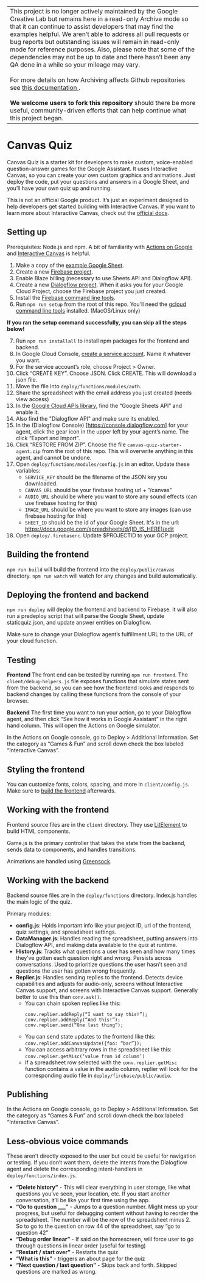<table>
  <tr>
    <td>
      This project is no longer actively maintained by the Google Creative Lab but remains here in a read-only Archive mode so that it can continue to assist developers that may find the examples helpful. We aren’t able to address all pull requests or bug reports but outstanding issues will remain in read-only mode for reference purposes. Also, please note that some of the dependencies may not be up to date and there hasn’t been any QA done in a while so your mileage may vary.
      <br><br>
      For more details on how Archiving affects Github repositories see <a href="https://docs.github.com/en/github/creating-cloning-and-archiving-repositories/about-archiving-repositories">this documentation </a>.
      <br><br>
      <b>We welcome users to fork this repository</b> should there be more useful, community-driven efforts that can help continue what this project began.
    </td>
  </tr>
</table>


# Canvas Quiz

Canvas Quiz is a starter kit for developers to make custom, voice-enabled question-answer games for the Google Assistant. It uses Interactive Canvas, so you can create your own custom graphics and animations. Just deploy the code, put your questions and answers in a Google Sheet, and you’ll have your own quiz up and running.

This is not an official Google product. It’s just an experiment designed to help developers get started building with Interactive Canvas. If you want to learn more about Interactive Canvas, check out the [official docs](https://developers.google.com/actions/interactivecanvas/).

## Setting up

Prerequisites: Node.js and npm. A bit of familiarity with [Actions on Google](https://developers.google.com/actions/conversational/overview) and [Interactive Canvas](https://developers.google.com/actions/interactivecanvas/) is helpful.

1. Make a copy of the [example Google Sheet](https://docs.google.com/spreadsheets/d/1Nk6ZedoaNutKK4aJb1mD_MsKOdyUwFBeay_6cVOplBk/edit).
2. Create a new [Firebase project](https://console.firebase.google.com/).
3. Enable Blaze billing (necessary to use Sheets API and Dialogflow API).
4. Create a new [Dialogflow project](https://console.dialogflow.com). When it asks you for your Google Cloud Project, choose the Firebase project you just created.
5. Install the [Firebase command line tools](https://firebase.google.com/docs/cli).
6. Run `npm run setup` from the root of this repo. You'll need the [gcloud command line tools](https://cloud.google.com/sdk/) installed. (MacOS/Linux only)

**If you ran the setup command successfully, you can skip all the steps below!**

7. Run `npm run installall` to install npm packages for the frontend and backend.
8. In Google Cloud Console, [create a service account](https://console.cloud.google.com/iam-admin/serviceaccounts). Name it whatever you want.
9. For the service account’s role, choose Project > Owner.
10. Click “CREATE KEY”. Choose JSON. Click CREATE. This will download a json file.
11. Move the file into `deploy/functions/modules/auth`.
12. Share the spreadsheet with the email address you just created (needs view access)
13. In the [Google Cloud APIs library](https://console.cloud.google.com/apis/library), find the “Google Sheets API” and enable it.
14. Also find the "Dialogflow API" and make sure its enabled.
15. In the (Dialogflow Console) [https://console.dialogflow.com] for your agent, click the gear icon in the upper left by your agent’s name.  The click “Export and Import”.
16. Click “RESTORE FROM ZIP”. Choose the file `canvas-quiz-starter-agent.zip` from the root of this repo. This will overwrite anything in this agent, and cannot be undone.
17. Open `deploy/functions/modules/config.js` in an editor. Update these variables:
    - `SERVICE_KEY` should be the filename of the JSON key you downloaded.
    - `CANVAS_URL` should be your firebase hosting url + “/canvas”
    - `AUDIO_URL` should be where you want to store any sound effects (can use firebase hosting for this)
    - `IMAGE_URL` should be where you want to store any images (can use firebase hosting for this)
    - `SHEET_ID` should be the id of your Google Sheet. It's in the url: https://docs.google.com/spreadsheets/d/[ID_IS_HERE]/edit
18. Open `deploy/.firebaserc`. Update $PROJECTID to your GCP project.

## Building the frontend
`npm run build` will build the frontend into the `deploy/public/canvas` directory.
`npm run watch` will watch for any changes and build automatically.

## Deploying the frontend and backend
`npm run deploy` will deploy the frontend and backend to Firebase. It will also run a predeploy script that will parse the Google Sheet, update staticquiz.json, and update answer entities on Dialogflow.

Make sure to change your Dialogflow agent’s fulfillment URL to the URL of your cloud function.

## Testing

**Frontend**
The front end can be tested by running `npm run frontend`. The `client/debug-helpers.js` file exposes functions that simulate states sent from the backend, so you can see how the frontend looks and responds to backend changes by calling these functions from the console of your browser.

**Backend**
The first time you want to run your action, go to your Dialogflow agent, and then click “See how it works in Google Assistant” in the right hand column. This will open the Actions on Google simulator.

In the Actions on Google console, go to Deploy > Additional Information. Set the category as “Games & Fun” and scroll down check the box labeled “Interactive Canvas”.

## Styling the frontend
You can customize fonts, colors, spacing, and more in `client/config.js`.
Make sure to [build the frontend](#building-the-frontend) afterwards.

## Working with the frontend
Frontend source files are in the `client` directory. They use [LitElement](https://lit-element.polymer-project.org/) to build HTML components.

Game.js is the primary controller that takes the state from the backend, sends data to components, and handles transitions.

Animations are handled using [Greensock](https://greensock.com/).

## Working with the backend
Backend source files are in the `deploy/functions` directory. Index.js handles the main logic of the quiz. 

Primary modules:
- **config.js**: Holds important info like your project ID, url of the frontend, quiz settings, and spreadsheet settings.
- **DataManager.js**: Handles reading the spreadsheet, putting answers into Dialogflow API, and making data available to the quiz at runtime.
- **History.js**:  Tracks what questions a user has seen and how many times they’ve gotten each question right and wrong. Persists across conversations. Used to prioritize questions the user hasn’t seen and questions the user has gotten wrong frequently.
- **Replier.js**: Handles sending replies to the frontend. Detects device capabilities and adjusts for audio-only, screens without Interactive Canvas support, and screens with Interactive Canvas support. Generally better to use this than `conv.ask()`.
    - You can chain spoken replies like this:
        ```
        conv.replier.addReply(“I want to say this!”);
        conv.replier.addReply(“And this!”);
        conv.replier.send(“One last thing”);
        ```
    - You can send state updates to the frontend like this: 
        `conv.replier.addCanvasUpdate({foo: “bar”});`
    - You can access arbitrary rows in the spreadsheet like this: 
        `conv.replier.getMisc(‘value from id column’)`
    - If a spreadsheet row selected with the `conv.replier.getMisc` function contains a value in the audio column, replier will look for the corresponding audio file in `deploy/firebase/public/audio`.

## Publishing
In the Actions on Google console, go to Deploy > Additional Information. Set the category as “Games & Fun” and scroll down check the box labeled “Interactive Canvas”.

## Less-obvious voice commands
These aren’t directly exposed to the user but could be useful for navigation or testing. If you don’t want them, delete the intents from the Dialogflow agent and delete the corresponding intent-handlers in `deploy/functions/index.js`.

- **“Delete history”** - This will clear everything in user storage, like what questions you’ve seen, your location, etc. If you start another conversation, it’ll be like your first time using the app.
- **“Go to question ___”** - Jumps to a question number. Might mess up your progress, but useful for debugging content without having to reorder the spreadsheet. The number will be the row of the spreadsheet minus 2. So to go to the question on row 44 of the spreadsheet, say “go to question 42”
- **“Debug order linear”** - If said on the homescreen, will force user to go through questions in linear order (useful for testing)
- **“Restart / start over”** - Restarts the quiz
- **“What is this”** - triggers an about page for the quiz
- **“Next question / last question”** - Skips back and forth. Skipped questions are marked as wrong.


